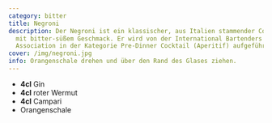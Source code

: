 ```yaml
---
category: bitter
title: Negroni
description: Der Negroni ist ein klassischer, aus Italien stammender Cocktail
  mit bitter-süßem Geschmack. Er wird von der International Bartenders
  Association in der Kategorie Pre-Dinner Cocktail (Aperitif) aufgeführt.
cover: /img/negroni.jpg
info: Orangenschale drehen und über den Rand des Glases ziehen.
---
```

* **4cl** Gin
* **4cl** roter Wermut
* **4cl** Campari
* Orangenschale